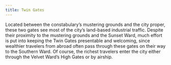 ```yaml
---
title: Twin Gates
---
```


Located between the constabulary’s mustering grounds and the city proper, these two gates see most of the city’s land-based industrial traffic. Despite their proximity to the mustering grounds and the Sunset Ward, much effort is put into keeping the Twin Gates presentable and welcoming, since wealthier travelers from abroad often pass through these gates on their way to the Southern Ward. Of course, the richest travelers enter the city either through the Velvet Ward’s High Gates or by airship.